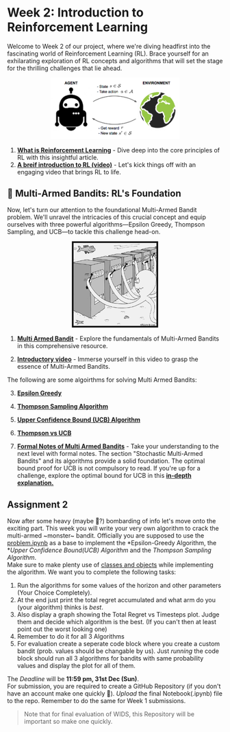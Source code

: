# Week 2: Introduction to Reinforcement Learning
Welcome to Week 2 of our project, where we're diving headfirst into the fascinating world of Reinforcement Learning (RL). Brace yourself for an exhilarating exploration of RL concepts and algorithms that will set the stage for the thrilling challenges that lie ahead.

<p align="center" width="100%">
    <img width="60%" src="./files/RL_illustration.png"> 
</p>

1. [**What is Reinforcement Learning**](https://www.analyticsvidhya.com/blog/2021/02/introduction-to-reinforcement-learning-for-beginners/) - Dive deep into the core principles of RL with this insightful article.
2. [**A breif introduction to RL (video)**](https://www.youtube.com/watch?v=JgvyzIkgxF0) - Let's kick things off with an engaging video that brings RL to life.

## 🎰 Multi-Armed Bandits: RL's Foundation
Now, let's turn our attention to the foundational Multi-Armed Bandit problem. We'll unravel the intricacies of this crucial concept and equip ourselves with three powerful algorithms—Epsilon Greedy, Thompson Sampling, and UCB—to tackle this challenge head-on.

<p align="center" width="100%">
    <img width="40%" src="./files/multi_armed_bandit_image.png"> 
</p>

1. [**Multi Armed Bandit**](https://gibberblot.github.io/rl-notes/single-agent/multi-armed-bandits.html) - Explore the fundamentals of Multi-Armed Bandits in this comprehensive resource.

2. [**Introductory video**](https://youtu.be/9pZv3-6EUq8?feature=shared) - Immerse yourself in this video to grasp the essence of Multi-Armed Bandits.

The following are some algoirthms for solving Multi Armed Bandits: 

3. [**Epsilon Greedy**](https://youtu.be/EjYEsbg95x0?feature=shared)

4. [**Thompson Sampling Algorithm**](https://youtu.be/GVQUGNv33LY?feature=shared)

5. [**Upper Confidence Bound (UCB) Algorithm**](https://youtu.be/s6UHInwoqb0?feature=shared)

6. [**Thompson vs UCB**](https://youtu.be/e4f0or7x5xc?feature=shared)

7. [**Formal Notes of Multi Armed Bandits**](https://courses.cs.washington.edu/courses/cse599i/18wi/resources/lecture3/lecture3.pdf) - Take your understanding to the next level with formal notes. The section "Stochastic Multi-Armed Bandits" and its algorithms provide a solid foundation. The optimal bound proof for UCB is not compulsory to read. If you're up for a challenge, explore the optimal bound for UCB in this [**in-depth explanation.**](https://banditalgs.com/2016/09/18/the-upper-confidence-bound-algorithm/)

## Assignment 2

Now after some heavy (maybe 🤔?) bombarding of info let's move onto the exciting part. This week you will write your very own algorithm to crack the multi-armed ~monster~ bandit. Officially you are supposed to use the [problem.ipynb](./files/problem.ipynb) as a base to implement the *Epsilon-Greedy Algorithm, the **Upper Confidence Bound(UCB) Algorithm* and the *Thompson Sampling Algorithm*.  
Make sure to make plenty use of <u>classes and objects</u> while implementing the algorithm. We want you to complete the following tasks:
1. Run the algorithms for some values of the horizon and other parameters (Your Choice Completely).
2. At the end just print the total regret accumulated and what arm do you (your algorithm) thinks is *best*. 
3. Also display a graph showing the Total Regret vs Timesteps plot. Judge them and decide which algorithm is the best. (If you can't then at least point out the worst looking one)
4. Remember to do it for all 3 Algorithms
5. For evaluation create a seperate code block where you create a custom bandit (prob. values should be changable by us). Just *running* the code block should run all 3 algorithms for bandits with same probability values and display the plot for all of them.  

The *Deadline* will be **11:59 pm, 31st Dec (Sun)**.  
For submission, you are required to create a GitHub Repository (if you don't have an account make one quickly 🐌). *Upload* the final Notebook(.ipynb) file to the repo. Remember to do the same for Week 1 submissions.
> Note that for final evaluation of WIDS, this Repository will be important so make one quickly.